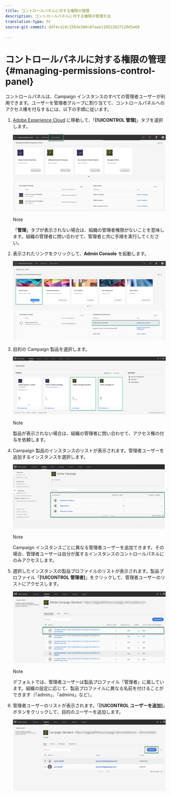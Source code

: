 ```yaml
---
title: コントロールパネルに対する権限の管理
description: コントロールパネルに対する権限の管理方法
translation-type: ht
source-git-commit: ddf4ca24c1583e388c07aae110522627220d5e66

---
```



# コントロールパネルに対する権限の管理 {#managing-permissions-control-panel}

コントロールパネルは、Campaign インスタンスのすべての管理者ユーザーが利用できます。ユーザーを管理者グループに割り当てて、コントロールパネルへのアクセス権を付与するには、以下の手順に従います。

1. [Adobe Experience Cloud](https://experiencecloud.adobe.com/) に移動して、「**[!UICONTROL 管理]**」タブを選択します。

   ![](assets/do-not-localize/control_panel_add_user1.png)

   >[!NOTE]
   >
   >「<b>管理</b>」タブが表示されない場合は、組織の管理者権限がないことを意味します。組織の管理者に問い合わせて、管理者と共に手順を実行してください。

1. 表示されたリンクをクリックして、**Admin Console** を起動します。

   ![](assets/do-not-localize/control_panel_admin1.png)

1. 目的の Campaign 製品を選択します。

   ![](assets/do-not-localize/control_panel_add_user3.png)

   >[!NOTE]
   >
   >製品が表示されない場合は、組織の管理者に問い合わせて、アクセス権の付与を依頼します。

1. Campaign 製品のインスタンスのリストが表示されます。管理者ユーザーを追加するインスタンスを選択します。

   ![](assets/do-not-localize/control_panel_add_user4.png)

   >[!NOTE]
   >
   >Campaign インスタンスごとに異なる管理者ユーザーを追加できます。その場合、管理者ユーザーは自分が属するインスタンスのコントロールパネルにのみアクセスします。

1. 選択したインスタンスの製品プロファイルのリストが表示されます。製品プロファイル「**[!UICONTROL 管理者]**」をクリックして、管理者ユーザーのリストにアクセスします。

   ![](assets/do-not-localize/control_panel_add_user_5.png)

   >[!NOTE]
   >
   >デフォルトでは、管理者ユーザーは製品プロファイル「管理者」に属しています。組織の設定に応じて、製品プロファイルに異なる名前を付けることができます（「admin」、「admins」など）。

1. 管理者ユーザーのリストが表示されます。「**[!UICONTROL ユーザーを追加]**」ボタンをクリックして、目的のユーザーを追加します。

   ![](assets/do-not-localize/control_panel_add_user_6.png)

